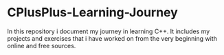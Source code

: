 # CPlusPlus-Learning-Journey
In this repository i document my journey in learning C++. It includes my projects and exercises that i have worked on from the very beginning with online and free sources.
